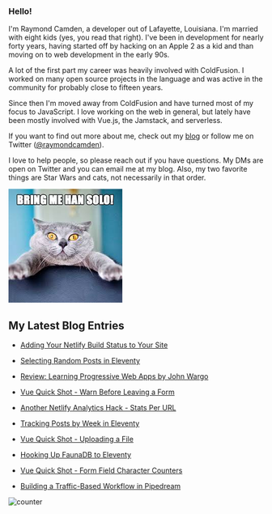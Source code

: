 ### Hello!

I'm Raymond Camden, a developer out of Lafayette, Louisiana. I'm married with eight kids (yes, you read that right). I've been in development for nearly forty years, having started off by hacking on an Apple 2 as a kid and than moving on to web development in the early 90s.

A lot of the first part my career was heavily involved with ColdFusion. I worked on many open source projects in the language and was active in the community for probably close to fifteen years. 

Since then I'm moved away from ColdFusion and have turned most of my focus to JavaScript. I love working on the web in general, but lately have been mostly involved with Vue.js, the Jamstack, and serverless. 

If you want to find out more about me, check out my [blog](https://www.raymondcamden.com) or follow me on Twitter ([@raymondcamden](https://twitter.com/raymondcamden)). 

I love to help people, so please reach out if you have questions. My DMs are open on Twitter and you can email me at my blog. Also, my two favorite things are Star Wars and cats, not necessarily in that order.

![Star Wars cat](https://raw.githubusercontent.com/cfjedimaster/cfjedimaster/master/cat.jpg)

<!-- RSS -->
## My Latest Blog Entries

* [Adding Your Netlify Build Status to Your Site](https://www.raymondcamden.com/2020/11/04/adding-your-netlify-build-status-to-your-site)

* [Selecting Random Posts in Eleventy](https://www.raymondcamden.com/2020/10/26/selecting-random-posts-in-eleventy)

* [Review: Learning Progressive Web Apps by John Wargo](https://www.raymondcamden.com/2020/10/21/review-learning-progressive-web-apps-by-john-wargo)

* [Vue Quick Shot - Warn Before Leaving a Form](https://www.raymondcamden.com/2020/10/15/vue-quick-shot-warn-before-leaving-a-form)

* [Another Netlify Analytics Hack - Stats Per URL](https://www.raymondcamden.com/2020/10/08/another-netlify-analytics-hack-stats-per-url)

* [Tracking Posts by Week in Eleventy](https://www.raymondcamden.com/2020/09/30/tracking-posts-by-week-in-eleventy)

* [Vue Quick Shot - Uploading a File](https://www.raymondcamden.com/2020/09/20/vue-quick-shot-uploading-a-file)

* [Hooking Up FaunaDB to Eleventy](https://www.raymondcamden.com/2020/09/15/hooking-up-faunadb-to-eleventy)

* [Vue Quick Shot - Form Field Character Counters](https://www.raymondcamden.com/2020/09/14/vue-quick-shot-form-field-character-counters)

* [Building a Traffic-Based Workflow in Pipedream](https://www.raymondcamden.com/2020/09/06/building-a-traffic-based-workflow-in-pipedream)

<!-- ENDRSS -->

![counter](https://enzy20r2pibx5pb.m.pipedream.net)
